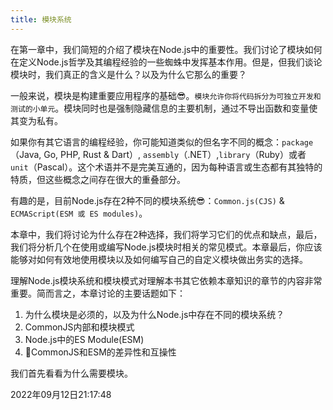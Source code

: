 ```yaml
---
title: 模块系统
---
```

在第一章中，我们简短的介绍了模块在Node.js中的重要性。我们讨论了模块如何在定义Node.js哲学及其编程经验的一些蜘蛛中发挥基本作用。但是，但我们谈论模块时，我们真正的含义是什么？以及为什么它那么的重要？

一般来说，模块是构建重要应用程序的基础😎。`模块允许你将代码拆分为可独立开发和测试的小单元`。模块同时也是强制隐藏信息的主要机制，通过不导出函数和变量使其变为私有。

如果你有其它语言的编程经验，你可能知道类似的但名字不同的概念：`package`（Java, Go, PHP, Rust & Dart）, `assembly`（.NET）,`library`（Ruby）或者 `unit`（Pascal）。这个术语并不是完美互通的，因为每种语言或生态都有其独特的特质，但这些概念之间存在很大的重叠部分。

有趣的是，目前Node.js存在2种不同的模块系统😎：`Common.js(CJS)` & `ECMAScript(ESM 或 ES modules)`。

本章中，我们将讨论为什么存在2种选择，我们将学习它们的优点和缺点，最后，我们将分析几个在使用或编写Node.js模块时相关的常见模式。本章最后，你应该能够对如何有效地使用模块以及如何编写自己的自定义模块做出务实的选择。

理解Node.js模块系统和模块模式对理解本书其它依赖本章知识的章节的内容非常重要。简而言之，本章讨论的主要话题如下：

1. 为什么模块是必须的，以及为什么Node.js中存在不同的模块系统？
2. CommonJS内部和模块模式
3. Node.js中的ES Module(ESM)
4. 🤩CommonJS和ESM的差异性和互操性

我们首先看看为什么需要模块。



2022年09月12日21:17:48
